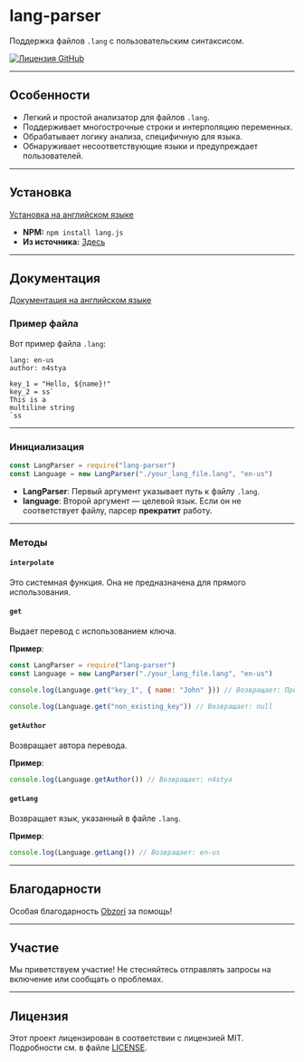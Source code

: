 # lang-parser

Поддержка файлов `.lang` с пользовательским синтаксисом.

[![Лицензия GitHub](https://img.shields.io/badge/license-MIT-blue.svg)](https://raw.githubusercontent.com/rmariuzzo/Lang.js/master/LICENSE)

---

## Особенности
- Легкий и простой анализатор для файлов `.lang`.
- Поддерживает многострочные строки и интерполяцию переменных.
- Обрабатывает логику анализа, специфичную для языка.
- Обнаруживает несоответствующие языки и предупреждает пользователей.

---

## Установка
[Установка на английском языке](docs/ruREADME.md#Installation)

- **NPM:** `npm install lang.js`
- **Из источника:** [Здесь](https://github.com/n4stya-p/lang-parser-js)

---

## Документация
[Документация на английском языке](README.md#documentation)

### Пример файла

Вот пример файла `.lang`:
```
lang: en-us
author: n4stya

key_1 = "Hello, ${name}!"
key_2 = ss`
This is a 
multiline string
`ss
```

---

### Инициализация

```js
const LangParser = require("lang-parser")
const Language = new LangParser("./your_lang_file.lang", "en-us")
```

- **LangParser**: Первый аргумент указывает путь к файлу `.lang`.
- **language**: Второй аргумент — целевой язык. Если он не соответствует файлу, парсер **прекратит** работу.

---

### Методы

#### `interpolate`
Это системная функция. Она не предназначена для прямого использования.

#### `get`

Выдает перевод с использованием ключа.

**Пример**:

```js
const LangParser = require("lang-parser")
const Language = new LangParser("./your_lang_file.lang", "en-us")

console.log(Language.get("key_1", { name: "John" })) // Возвращает: Привет, John!

console.log(Language.get("non_existing_key")) // Возвращает: null
```

#### `getAuthor`

Возвращает автора перевода.

**Пример**:

```js
console.log(Language.getAuthor()) // Возвращает: n4stya
```

#### `getLang`

Возвращает язык, указанный в файле `.lang`.

**Пример**:

```js
console.log(Language.getLang()) // Возвращает: en-us
```

---

## Благодарности
Особая благодарность [Obzori](https://github.com/Obzoriks) за помощь!

---

## Участие

Мы приветствуем участие! Не стесняйтесь отправлять запросы на включение или сообщать о проблемах.

---

## Лицензия
Этот проект лицензирован в соответствии с лицензией MIT. Подробности см. в файле [LICENSE](https://raw.githubusercontent.com/rmariuzzo/Lang.js/master/LICENSE).
```